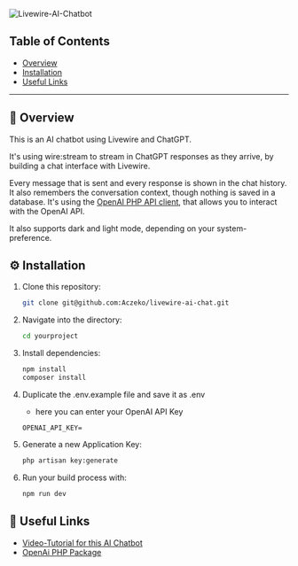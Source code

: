 ![Livewire-AI-Chatbot](https://banners.beyondco.de/Livewire%20AI%20Chatbot.png?theme=dark&packageManager=&packageName=&pattern=xEquals&style=style_1&description=AI+Chatbot+with+Livewire+for+Real-Time+Streaming+of+ChatGPT+Responses&md=1&showWatermark=0&fontSize=100px&images=https%3A%2F%2Flaravel.com%2Fimg%2Flogomark.min.svg)

## Table of Contents
- [Overview](#overview)
- [Installation](#installation)
- [Useful Links](#useful-links)

---
<section id="overview">

## 🔎 Overview
This is an AI chatbot using Livewire and ChatGPT.

It's using wire:stream to stream in ChatGPT responses as they arrive, by building a chat interface with Livewire.

Every message that is sent and every response is shown in the chat history. It also remembers the conversation context, though nothing is saved in a database. 
It's using the [OpenAI PHP API client](https://github.com/openai-php/client), that allows you to interact with the OpenAI API.

It also supports dark and light mode, depending on your system-preference.

</section>

<section id="installation">

## ⚙️ Installation

1. Clone this repository:
    ```bash
    git clone git@github.com:Aczeko/livewire-ai-chat.git
    ```
   
2. Navigate into the directory:
    ```bash
    cd yourproject
    ````
   
3. Install dependencies:
    ```bash
    npm install
    composer install 
    ```

4. Duplicate the .env.example file and save it as .env
    - here you can enter your OpenAI API Key

    ```
    OPENAI_API_KEY=
    ```

5. Generate a new Application Key:
    ```bash
    php artisan key:generate
    ```

6. Run your build process with:
    ```bash
    npm run dev
    ```

</section>

<section id="useful-links">

## 🔗 Useful Links
- [Video-Tutorial for this AI Chatbot](https://codecourse.com/courses/create-an-ai-chat-bot-with-livewire-and-chatgpt)
- [OpenAi PHP Package](https://github.com/openai-php/client)

</section>


